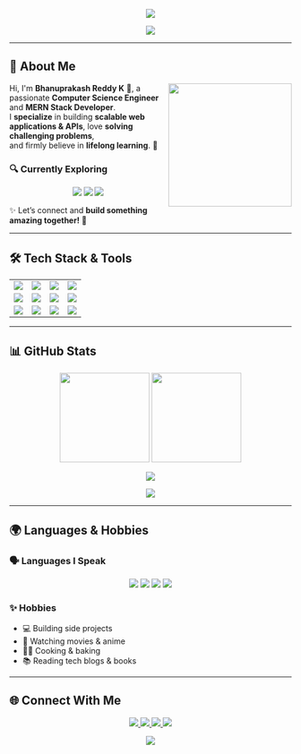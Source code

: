 <p align="center">
  <img src="https://capsule-render.vercel.app/api?type=waving&color=F77F00&height=200&section=header&text=Bhanuprakash%20Reddy%20K&fontSize=40&fontColor=ffffff&animation=fadeIn&fontAlignY=35"/>
</p>

<p align="center">
  <img src="https://readme-typing-svg.herokuapp.com?size=25&duration=4000&color=F77F00&center=true&vCenter=true&width=700&lines=Full+Stack+Developer+💻;MERN+Stack+Engineer+🚀;Open+Source+Contributor+🌍;Tech+Explorer+🔥" />
</p>

---

## 🚀 About Me  

<img align="right" src="https://media.giphy.com/media/WUlplcMpOCEmTGBtBW/giphy.gif" width="220"/>

Hi, I'm **Bhanuprakash Reddy K** 👋, a passionate **Computer Science Engineer** and **MERN Stack Developer**.  
I **specialize** in building **scalable web applications & APIs**, love **solving challenging problems**,  
and firmly believe in **lifelong learning**. 🌱  

### 🔍 Currently Exploring
<p align="center">
  <img src="https://img.shields.io/badge/Machine%20Learning-102230?style=for-the-badge&logo=tensorflow&logoColor=orange"/>
  <img src="https://img.shields.io/badge/DevOps-0A66C2?style=for-the-badge&logo=azuredevops&logoColor=white"/>
  <img src="https://img.shields.io/badge/Cloud%20Computing-4285F4?style=for-the-badge&logo=googlecloud&logoColor=white"/>
</p>

✨ Let’s connect and **build something amazing together!** 🚀  

---

## 🛠️ Tech Stack & Tools  

<p align="center">
  <table>
    <tr>
      <td align="center"><img src="https://img.shields.io/badge/C++-00599C?style=for-the-badge&logo=cplusplus&logoColor=white"/></td>
      <td align="center"><img src="https://img.shields.io/badge/Python-3776AB?style=for-the-badge&logo=python&logoColor=white"/></td>
      <td align="center"><img src="https://img.shields.io/badge/Kotlin-7F52FF?style=for-the-badge&logo=kotlin&logoColor=white"/></td>
      <td align="center"><img src="https://img.shields.io/badge/JavaScript-F7DF1E?style=for-the-badge&logo=javascript&logoColor=000"/></td>
    </tr>
    <tr>
      <td align="center"><img src="https://img.shields.io/badge/React-61DAFB?style=for-the-badge&logo=react&logoColor=000"/></td>
      <td align="center"><img src="https://img.shields.io/badge/Node.js-43853D?style=for-the-badge&logo=node.js&logoColor=white"/></td>
      <td align="center"><img src="https://img.shields.io/badge/Express.js-000000?style=for-the-badge&logo=express&logoColor=white"/></td>
      <td align="center"><img src="https://img.shields.io/badge/MongoDB-4EA94B?style=for-the-badge&logo=mongodb&logoColor=white"/></td>
    </tr>
    <tr>
      <td align="center"><img src="https://img.shields.io/badge/HTML5-E34F26?style=for-the-badge&logo=html5&logoColor=white"/></td>
      <td align="center"><img src="https://img.shields.io/badge/CSS3-1572B6?style=for-the-badge&logo=css3&logoColor=white"/></td>
      <td align="center"><img src="https://img.shields.io/badge/Bootstrap-563D7C?style=for-the-badge&logo=bootstrap&logoColor=white"/></td>
      <td align="center"><img src="https://img.shields.io/badge/VSCode-0078D4?style=for-the-badge&logo=visualstudiocode&logoColor=white"/></td>
    </tr>
  </table>
</p>

---

## 📊 GitHub Stats  

<p align="center">
  <img src="https://github-readme-stats.vercel.app/api?username=bhanreddy&show_icons=true&theme=tokyonight&hide_border=true" height="160"/>
  <img src="https://github-readme-streak-stats.herokuapp.com/?user=bhanreddy&theme=tokyonight&hide_border=true" height="160"/>
</p>

<p align="center">
  <img src="https://github-readme-stats.vercel.app/api/top-langs/?username=bhanreddy&layout=compact&theme=tokyonight&hide_border=true"/>
</p>

<p align="center">
  <img src="https://github.com/bhanreddy/bhanreddy/blob/output/github-contribution-grid-snake.svg"/>
</p>

---

## 🌍 Languages & Hobbies  

### 🗣️ Languages I Speak  
<p align="center">
  <img src="https://img.shields.io/badge/English-Fluent-blue?style=for-the-badge"/>
  <img src="https://img.shields.io/badge/Telugu-Native-green?style=for-the-badge"/>
  <img src="https://img.shields.io/badge/Kannada-Fluent-orange?style=for-the-badge"/>
  <img src="https://img.shields.io/badge/Hindi-Conversational-red?style=for-the-badge"/>
</p>

### ✨ Hobbies  
- 💻 Building side projects  
- 🍿 Watching movies & anime  
- 👨‍🍳 Cooking & baking  
- 📚 Reading tech blogs & books  

---

## 🌐 Connect With Me  

<p align="center">
  <a href="https://github.com/bhanreddy">
    <img src="https://img.shields.io/badge/GitHub-bhanreddy-181717?style=for-the-badge&logo=github"/>
  </a>
  <a href="https://www.linkedin.com/in/bhanuprakashreddygaru/">
    <img src="https://img.shields.io/badge/LinkedIn-Bhanuprakash%20Reddy-blue?style=for-the-badge&logo=linkedin"/>
  </a>
  <a href="mailto:reddybhanu283@gmail.com">
    <img src="https://img.shields.io/badge/Email-reddybhanu283%40gmail.com-red?style=for-the-badge&logo=gmail"/>
  </a>
  <a href="tel:+919347556547">
    <img src="https://img.shields.io/badge/Phone-9347556547-success?style=for-the-badge&logo=whatsapp"/>
  </a>
</p>

<p align="center">
  <img src="https://capsule-render.vercel.app/api?type=waving&color=F77F00&height=120&section=footer"/>
</p>
